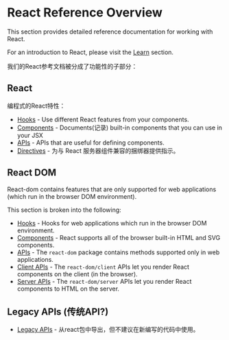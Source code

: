 # React Reference Overview

This section provides detailed reference documentation for working with React.

 For an introduction to React, please visit the [Learn](https://react.dev/learn) section.

我们的React参考文档被分成了功能性的子部分：

## React 

编程式的React特性：

- [Hooks](https://react.dev/reference/react/hooks) - Use different React features from your components.
- [Components](https://react.dev/reference/react/components) - Documents(记录) built-in components that you can use in your JSX
- [APIs](https://react.dev/reference/react/apis) - APIs that are useful for defining components.
- [Directives](https://react.dev/reference/react/directives) - 为与 React 服务器组件兼容的捆绑器提供指示。

## React DOM 

React-dom contains features that are only supported for web applications (which run in the browser DOM environment). 

This section is broken into the following:

- [Hooks](https://react.dev/reference/react-dom/hooks) - Hooks for web applications which run in the browser DOM environment.
- [Components](https://react.dev/reference/react-dom/components) - React supports all of the browser built-in HTML and SVG components.
- [APIs](https://react.dev/reference/react-dom) - The `react-dom` package contains methods supported only in web applications.
- [Client APIs](https://react.dev/reference/react-dom/client) - The `react-dom/client` APIs let you render React components on the client (in the browser).
- [Server APIs](https://react.dev/reference/react-dom/server) - The `react-dom/server` APIs let you render React components to HTML on the server.

## Legacy APIs (传统API?)

- [Legacy APIs](https://react.dev/reference/react/legacy) - 从react包中导出，但不建议在新编写的代码中使用。